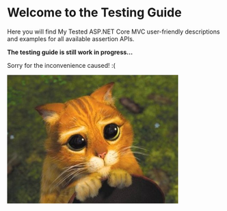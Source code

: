 # Welcome to the Testing Guide

Here you will find My Tested ASP.NET Core MVC user-friendly descriptions and examples for all available assertion APIs.

<strong class="article-contents">The testing guide is still work in progress...</strong>

<span>Sorry for the inconvenience caused! :(</span>

<img src="/images/cat-sorry.jpg" />